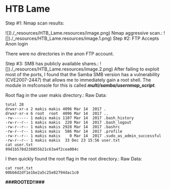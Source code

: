 # HTB Lame

Step #1: Nmap scan results:

![])./_resources/HTB_Lame.resources/image.png)
Nmap aggressive scan.:
![])./_resources/HTB_Lame.resources/image.1.png)
Step #2: FTP Accepts Anon login

There were no directories in the anon FTP account.

Step #3: SMB has publicly available shares.:
![])./_resources/HTB_Lame.resources/image.2.png)
After failing to exploit most of the ports, I found that the Samba SMB version has a vulnerability (CVE2007-2447) that allows me to immediately gain a root shell. The module in msfconsole for this is called **_multi/samba/usernmap\_script_**.

Root flag in the user makis directory.:
Raw Data:
```
total 28
drwxr-xr-x 2 makis makis 4096 Mar 14  2017 .
drwxr-xr-x 6 root  root  4096 Mar 14  2017 ..
-rw------- 1 makis makis 1107 Mar 14  2017 .bash_history
-rw-r--r-- 1 makis makis  220 Mar 14  2017 .bash_logout
-rw-r--r-- 1 makis makis 2928 Mar 14  2017 .bashrc
-rw-r--r-- 1 makis makis  586 Mar 14  2017 .profile
-rw-r--r-- 1 makis makis    0 Mar 14  2017 .sudo_as_admin_successful
-rw-r--r-- 1 makis makis  33 Dec 23 15:56 user.txt
cat user.txt
99d1b578d238855b21c63a4f2cea004c
```

I then quickly found the root flag in the root directory.:
Raw Data:
```
cat root.txt
00bb6d2df1e1be2a5c25e82794dac1c0
```

**###ROOTED!!###**
